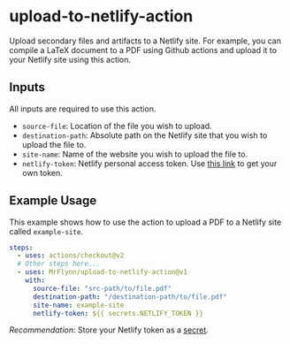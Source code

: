 # upload-to-netlify-action

Upload secondary files and artifacts to a Netlify site. For example, you can
compile a LaTeX document to a PDF using Github actions and upload it to your
Netlify site using this action.

## Inputs

All inputs are required to use this action.

- `source-file`: Location of the file you wish to upload.
- `destination-path`: Absolute path on the Netlify site that you wish to upload
  the file to.
- `site-name`: Name of the website you wish to upload the file to.
- `netlify-token`: Netlify personal access token. Use
  [this link](https://docs.netlify.com/accounts-and-billing/user-settings/#connect-with-other-applications)
  to get your own token.

## Example Usage

This example shows how to use the action to upload a PDF to a Netlify site
called `example-site`.

```yaml
steps:
  - uses: actions/checkout@v2
  # Other steps here...
  - uses: MrFlynn/upload-to-netlify-action@v1
    with:
      source-file: "src-path/to/file.pdf"
      destination-path: "/destination-path/to/file.pdf"
      site-name: example-site
      netlify-token: ${{ secrets.NETLIFY_TOKEN }}
```

_Recommendation_: Store your Netlify token as a
[secret](https://help.github.com/en/actions/configuring-and-managing-workflows/creating-and-storing-encrypted-secrets).
